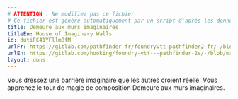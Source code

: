 ```yaml
---
# ATTENTION : Ne modifiez pas ce fichier
# Ce fichier est généré automatiquement par un script d'après les données du module Foundry VTT officiel et de sa traduction
title: Demeure aux murs imaginaires
titleEn: House of Imaginary Walls
id: dutiFC41YFllm8fM
urlFr: https://gitlab.com/pathfinder-fr/foundryvtt-pathfinder2-fr/-/blob/master/data/feats/dutiFC41YFllm8fM.htm
urlEn: https://gitlab.com/hooking/foundry-vtt---pathfinder-2e/-/blob/master/packs/data/feats.db/house-of-imaginary-walls.json
layout: dons
---
```

Vous dressez une barrière imaginaire que les autres croient réelle. Vous apprenez le tour de magie de composition Demeure aux murs imaginaires.
